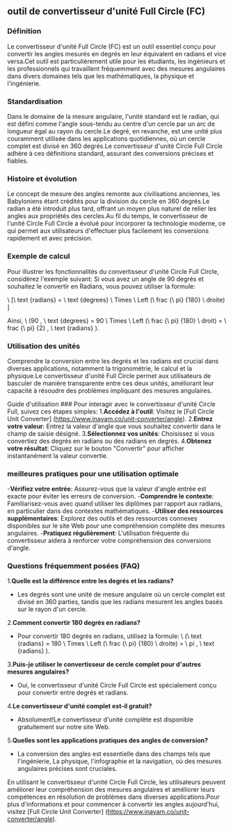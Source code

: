 ## outil de convertisseur d'unité Full Circle (FC)

### Définition
Le convertisseur d'unité Full Circle (FC) est un outil essentiel conçu pour convertir les angles mesurés en degrés en leur équivalent en radians et vice versa.Cet outil est particulièrement utile pour les étudiants, les ingénieurs et les professionnels qui travaillent fréquemment avec des mesures angulaires dans divers domaines tels que les mathématiques, la physique et l'ingénierie.

### Standardisation
Dans le domaine de la mesure angulaire, l'unité standard est le radian, qui est défini comme l'angle sous-tendu au centre d'un cercle par un arc de longueur égal au rayon du cercle.Le degré, en revanche, est une unité plus couramment utilisée dans les applications quotidiennes, où un cercle complet est divisé en 360 degrés.Le convertisseur d'unité Circle Full Circle adhère à ces définitions standard, assurant des conversions précises et fiables.

### Histoire et évolution
Le concept de mesure des angles remonte aux civilisations anciennes, les Babyloniens étant crédités pour la division du cercle en 360 degrés.Le radian a été introduit plus tard, offrant un moyen plus naturel de relier les angles aux propriétés des cercles.Au fil du temps, le convertisseur de l'unité Circle Full Circle a évolué pour incorporer la technologie moderne, ce qui permet aux utilisateurs d'effectuer plus facilement les conversions rapidement et avec précision.

### Exemple de calcul
Pour illustrer les fonctionnalités du convertisseur d'unité Circle Full Circle, considérez l'exemple suivant: Si vous avez un angle de 90 degrés et souhaitez le convertir en Radians, vous pouvez utiliser la formule:

\ [\ text {radians} = \ text {degrees} \ Times \ Left (\ frac {\ pi} {180} \ droite) \]

Ainsi, \ (90 \, \ text {degrees} = 90 \ Times \ Left (\ frac {\ pi} {180} \ droit) = \ frac {\ pi} {2} \, \ text {radians} \).

### Utilisation des unités
Comprendre la conversion entre les degrés et les radians est crucial dans diverses applications, notamment la trigonométrie, le calcul et la physique.Le convertisseur d'unité Full Circle permet aux utilisateurs de basculer de manière transparente entre ces deux unités, améliorant leur capacité à résoudre des problèmes impliquant des mesures angulaires.

Guide d'utilisation ###
Pour interagir avec le convertisseur d'unité Circle Full, suivez ces étapes simples:
1.**Accédez à l'outil**: Visitez le [Full Circle Unit Converter] (https://www.inayam.co/unit-converter/angle).
2.**Entrez votre valeur**: Entrez la valeur d'angle que vous souhaitez convertir dans le champ de saisie désigné.
3.**Sélectionnez vos unités**: Choisissez si vous convertiez des degrés en radians ou des radians en degrés.
4.**Obtenez votre résultat**: Cliquez sur le bouton "Convertir" pour afficher instantanément la valeur convertie.

### meilleures pratiques pour une utilisation optimale
-**Vérifiez votre entrée**: Assurez-vous que la valeur d'angle entrée est exacte pour éviter les erreurs de conversion.
-**Comprendre le contexte**: Familiarisez-vous avec quand utiliser les diplômes par rapport aux radians, en particulier dans des contextes mathématiques.
-**Utiliser des ressources supplémentaires**: Explorez des outils et des ressources connexes disponibles sur le site Web pour une compréhension complète des mesures angulaires.
-**Pratiquez régulièrement**: L'utilisation fréquente du convertisseur aidera à renforcer votre compréhension des conversions d'angle.

### Questions fréquemment posées (FAQ)

1.**Quelle est la différence entre les degrés et les radians?**
- Les degrés sont une unité de mesure angulaire où un cercle complet est divisé en 360 parties, tandis que les radians mesurent les angles basés sur le rayon d'un cercle.

2.**Comment convertir 180 degrés en radians?**
- Pour convertir 180 degrés en radians, utilisez la formule: \ (\ text {radians} = 180 \ Times \ Left (\ frac {\ pi} {180} \ droite) = \ pi \, \ text {radians} \).

3.**Puis-je utiliser le convertisseur de cercle complet pour d'autres mesures angulaires?**
- Oui, le convertisseur d'unité Circle Full Circle est spécialement conçu pour convertir entre degrés et radians.

4.**Le convertisseur d'unité complet est-il gratuit?**
- Absolument!Le convertisseur d'unité complète est disponible gratuitement sur notre site Web.

5.**Quelles sont les applications pratiques des angles de conversion?**
- La conversion des angles est essentielle dans des champs tels que l'ingénierie, La physique, l'infographie et la navigation, où des mesures angulaires précises sont cruciales.

En utilisant le convertisseur d'unité Circle Full Circle, les utilisateurs peuvent améliorer leur compréhension des mesures angulaires et améliorer leurs compétences en résolution de problèmes dans diverses applications.Pour plus d'informations et pour commencer à convertir les angles aujourd'hui, visitez [Full Circle Unit Converter] (https://www.inayam.co/unit-converter/angle).